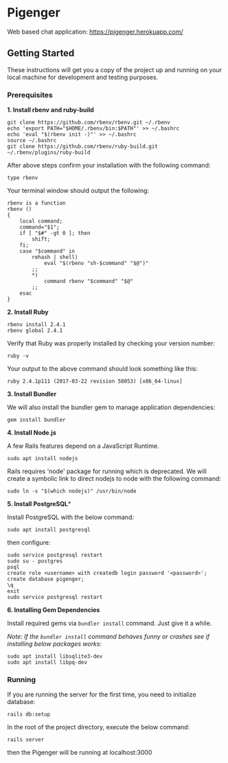 # Pigenger

Web based chat application: https://pigenger.herokuapp.com/

## Getting Started
These instructions will get you a copy of the project up and running on your local machine for development and testing purposes.

### Prerequisites

**1. Install rbenv and ruby-build**

```
git clone https://github.com/rbenv/rbenv.git ~/.rbenv
echo 'export PATH="$HOME/.rbenv/bin:$PATH"' >> ~/.bashrc
echo 'eval "$(rbenv init -)"' >> ~/.bashrc
source ~/.bashrc
git clone https://github.com/rbenv/ruby-build.git ~/.rbenv/plugins/ruby-build
```
After above steps confirm your installation with the following command:
```
type rbenv
```
Your terminal window should output the following:
```
rbenv is a function
rbenv () 
{ 
    local command;
    command="$1";
    if [ "$#" -gt 0 ]; then
        shift;
    fi;
    case "$command" in 
        rehash | shell)
            eval "$(rbenv "sh-$command" "$@")"
        ;;
        *)
            command rbenv "$command" "$@"
        ;;
    esac
}
```

**2. Install Ruby**

``` 
rbenv install 2.4.1
rbenv global 2.4.1
```
Verify that Ruby was properly installed by checking your version number:
```
ruby -v
```
Your output to the above command should look something like this:
```
ruby 2.4.1p111 (2017-03-22 revision 58053) [x86_64-linux]
```

**3. Install Bundler**

We will also install the bundler gem to manage application dependencies:
```
gem install bundler
```

**4. Install Node.js**

A few Rails features depend on a JavaScript Runtime.
```
sudo apt install nodejs
```
Rails requires 'node' package for running which is deprecated. We will create a symbolic link to direct nodejs to node
with the following command:
```
sudo ln -s "$(which nodejs)" /usr/bin/node
```
**5. Install PostgreSQL***

Install PostgreSQL with the below command:

```
sudo apt install postgresql
```

then configure:

```
sudo service postgresql restart
sudo su - postgres
psql
create role <username> with createdb login password '<password>';
create database pigenger;
\q
exit
sudo service postgresql restart
```

**6. Installing Gem Dependencies**

Install required gems via `bundler install` command. Just give it a while.

*Note: If the `bundler install` command behaves funny or crashes see if installing below packages works:*
```
sudo apt install libsqlite3-dev
sudo apt install libpq-dev
```

### Running

If you are running the server for the first time, you need to initialize database:
```
rails db:setup
```

In the root of the project directory, execute the below command:
```
rails server
```
then the Pigenger will be running at localhost:3000
